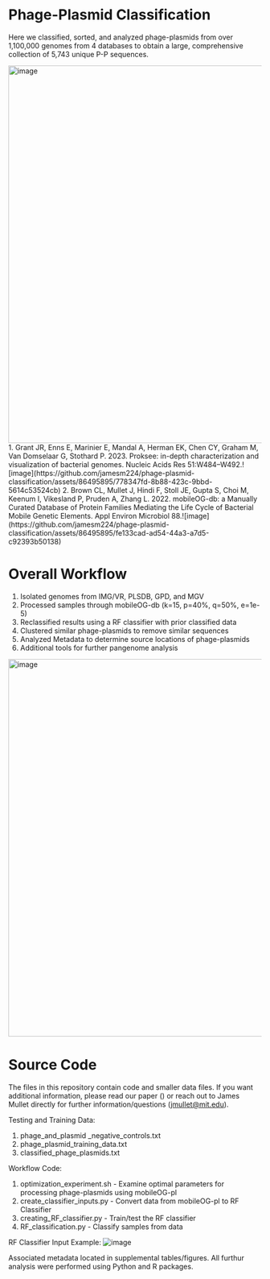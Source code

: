 # Phage-Plasmid Classification

Here we classified, sorted, and analyzed phage-plasmids from over 1,100,000 genomes from 4 databases to obtain a large, comprehensive collection of 5,743 unique P-P sequences.

<img width="750" alt="image" src="https://github.com/jamesm224/phage-plasmid-classification/assets/86495895/e6e23054-a4a5-46c6-be9c-8734612f2de2">
1. Grant JR, Enns E, Marinier E, Mandal A, Herman EK, Chen CY, Graham M, Van Domselaar G, Stothard P. 2023. Proksee: in-depth characterization and visualization of bacterial genomes. Nucleic Acids Res 51:W484–W492.![image](https://github.com/jamesm224/phage-plasmid-classification/assets/86495895/778347fd-8b88-423c-9bbd-5614c53524cb)
2. Brown CL, Mullet J, Hindi F, Stoll JE, Gupta S, Choi M, Keenum I, Vikesland P, Pruden A, Zhang L. 2022. mobileOG-db: a Manually Curated Database of Protein Families Mediating the Life Cycle of Bacterial Mobile Genetic Elements. Appl Environ Microbiol 88.![image](https://github.com/jamesm224/phage-plasmid-classification/assets/86495895/fe133cad-ad54-44a3-a7d5-c92393b50138)


# Overall Workflow

1. Isolated genomes from IMG/VR, PLSDB, GPD, and MGV
2. Processed samples through mobileOG-db (k=15, p=40%, q=50%, e=1e-5)
3. Reclassified results using a RF classifier with prior classified data
4. Clustered similar phage-plasmids to remove similar sequences
5. Analyzed Metadata to determine source locations of phage-plasmids
6. Additional tools for further pangenome analysis
   
<img width="750" alt="image" src="https://github.com/jamesm224/phage-plasmid-classification/assets/86495895/65a08f67-2b46-47af-9348-ccfe7593f3b9">

# Source Code

The files in this repository contain code and smaller data files. If you want additional information, please read our paper () or reach out to James Mullet directly for further information/questions (jmullet@mit.edu).

Testing and Training Data:

   1. phage_and_plasmid _negative_controls.txt
   2. phage_plasmid_training_data.txt
   3. classified_phage_plasmids.txt

Workflow Code:

   1. optimization_experiment.sh - Examine optimal parameters for processing phage-plasmids using mobileOG-pl
   2. create_classifier_inputs.py - Convert data from mobileOG-pl to RF Classifier
   3. creating_RF_classifier.py - Train/test the RF classifier
   4. RF_classification.py - Classify samples from data
   

RF Classifier Input Example:
![image](https://github.com/jamesm224/phage-plasmid-classification/assets/86495895/5fe27d62-1b4e-42a2-9725-d765ab1f3d4c)

Associated metadata located in supplemental tables/figures. All furthur analysis were performed using Python and R packages.
